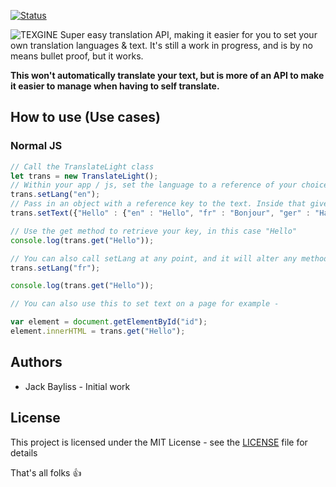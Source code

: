 [![Status](https://github.com/jackbayliss/translatelight/workflows/Node%20CI/badge.svg)](https://github.com/{jackbayliss}/{translatelight}/actions)



![TEXGINE](https://i.imgur.com/CZztHWL.png)
 Super easy translation API, making it easier for you to set your own translation languages & text. It's still a work in progress, and is by no means bullet proof, but it works.
 
 **This won't automatically translate your text, but is more of an API to make it easier to manage when having to self translate.**
 
 ## How to use (Use cases)

### Normal JS
```js
// Call the TranslateLight class
let trans = new TranslateLight();
// Within your app / js, set the language to a reference of your choice
trans.setLang("en");
// Pass in an object with a reference key to the text. Inside that give it your languages, and include the text in that language. Like below.
trans.setText({"Hello" : {"en" : "Hello", "fr" : "Bonjour", "ger" : "Hallo"}});

// Use the get method to retrieve your key, in this case "Hello"
console.log(trans.get("Hello"));

// You can also call setLang at any point, and it will alter any methods called after it.
trans.setLang("fr");

console.log(trans.get("Hello"));

// You can also use this to set text on a page for example - 

var element = document.getElementById("id");
element.innerHTML = trans.get("Hello");
```

## Authors
  * Jack Bayliss - Initial work
  
## License
This project is licensed under the MIT License - see the [LICENSE](https://github.com/jackbayliss/TranslateLight/blob/master/README.md) file for details
  
  
That's all folks 👍
